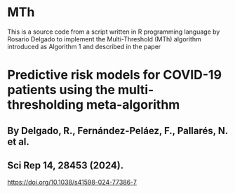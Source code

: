 # MTh
This is a source code from a script written in R programming language by Rosario Delgado 
to implement the Multi-Threshold (MTh) algorithm introduced as Algorithm 1 and described in the paper 

# Predictive risk models for COVID-19 patients using the multi-thresholding meta-algorithm 
## By Delgado, R., Fernández-Peláez, F., Pallarés, N. et al. 
## Sci Rep 14, 28453 (2024). 
https://doi.org/10.1038/s41598-024-77386-7
